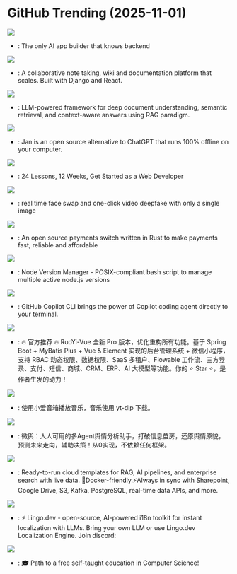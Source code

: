 # GitHub Trending (2025-11-01)

![](https://img.shields.io/badge/TypeScript-New%2061-green?style=flat-square&logo=appveyor)
- [](https://github.comundefined): The only AI app builder that knows backend

![](https://img.shields.io/badge/Python-New%2026-green?style=flat-square&logo=appveyor)
- [](https://github.comundefined): A collaborative note taking, wiki and documentation platform that scales. Built with Django and React.

![](https://img.shields.io/badge/Go-New%2057-green?style=flat-square&logo=appveyor)
- [](https://github.comundefined): LLM-powered framework for deep document understanding, semantic retrieval, and context-aware answers using RAG paradigm.

![](https://img.shields.io/badge/TypeScript-New%20109-green?style=flat-square&logo=appveyor)
- [](https://github.comundefined): Jan is an open source alternative to ChatGPT that runs 100% offline on your computer.

![](https://img.shields.io/badge/JavaScript-New%20327-green?style=flat-square&logo=appveyor)
- [](https://github.comundefined): 24 Lessons, 12 Weeks, Get Started as a Web Developer

![](https://img.shields.io/badge/Python-New%20148-green?style=flat-square&logo=appveyor)
- [](https://github.comundefined): real time face swap and one-click video deepfake with only a single image

![](https://img.shields.io/badge/Rust-New%20245-green?style=flat-square&logo=appveyor)
- [](https://github.comundefined): An open source payments switch written in Rust to make payments fast, reliable and affordable

![](https://img.shields.io/badge/Shell-New%2083-green?style=flat-square&logo=appveyor)
- [](https://github.comundefined): Node Version Manager - POSIX-compliant bash script to manage multiple active node.js versions

![](https://img.shields.io/badge/none-New%2061-green?style=flat-square&logo=appveyor)
- [](https://github.comundefined): GitHub Copilot CLI brings the power of Copilot coding agent directly to your terminal.

![](https://img.shields.io/badge/Java-New%2026-green?style=flat-square&logo=appveyor)
- [](https://github.comundefined): 🔥 官方推荐 🔥 RuoYi-Vue 全新 Pro 版本，优化重构所有功能。基于 Spring Boot + MyBatis Plus + Vue & Element 实现的后台管理系统 + 微信小程序，支持 RBAC 动态权限、数据权限、SaaS 多租户、Flowable 工作流、三方登录、支付、短信、商城、CRM、ERP、AI 大模型等功能。你的 ⭐️ Star ⭐️，是作者生发的动力！

![](https://img.shields.io/badge/Python-New%20103-green?style=flat-square&logo=appveyor)
- [](https://github.comundefined): 使用小爱音箱播放音乐，音乐使用 yt-dlp 下载。

![](https://img.shields.io/badge/Python-New%20540-green?style=flat-square&logo=appveyor)
- [](https://github.comundefined): 微舆：人人可用的多Agent舆情分析助手，打破信息茧房，还原舆情原貌，预测未来走向，辅助决策！从0实现，不依赖任何框架。

![](https://img.shields.io/badge/Jupyter%20Notebook-New%20224-green?style=flat-square&logo=appveyor)
- [](https://github.comundefined): Ready-to-run cloud templates for RAG, AI pipelines, and enterprise search with live data. 🐳Docker-friendly.⚡Always in sync with Sharepoint, Google Drive, S3, Kafka, PostgreSQL, real-time data APIs, and more.

![](https://img.shields.io/badge/TypeScript-New%2094-green?style=flat-square&logo=appveyor)
- [](https://github.comundefined): ⚡ Lingo.dev - open-source, AI-powered i18n toolkit for instant localization with LLMs. Bring your own LLM or use Lingo.dev Localization Engine. Join discord:

![](https://img.shields.io/badge/HTML-New%20235-green?style=flat-square&logo=appveyor)
- [](https://github.comundefined): 🎓 Path to a free self-taught education in Computer Science!

